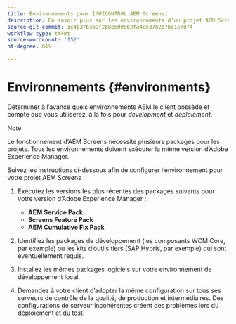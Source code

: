 ```yaml
---
title: Environnements pour [!UICONTROL AEM Screens]
description: En savoir plus sur les environnements d’un projet AEM Screens.
source-git-commit: 3c4b37b3b9f268b500562fa4ce3782b7be1e7d74
workflow-type: tm+mt
source-wordcount: '152'
ht-degree: 61%

---
```



# Environnements {#environments}

Déterminer à l’avance quels environnements AEM le client possède et compte que vous utiliserez, à la fois pour *development* et *déploiement*.

>[!NOTE]
>
>Le fonctionnement d’AEM Screens nécessite plusieurs packages pour les projets. Tous les environnements doivent exécuter la même version d’Adobe Experience Manager.

Suivez les instructions ci-dessous afin de configurer l’environnement pour votre projet AEM Screens :

1. Exécutez les versions les plus récentes des packages suivants pour votre version d’Adobe Experience Manager :

   * **AEM Service Pack**
   * **Screens Feature Pack**
   * **AEM Cumulative Fix Pack**

1. Identifiez les packages de développement (les composants WCM Core, par exemple) ou les kits d’outils tiers (SAP Hybris, par exemple) qui sont éventuellement requis.

1. Installez les mêmes packages logiciels sur votre environnement de développement local.

1. Demandez à votre client d’adopter la même configuration sur tous ses serveurs de contrôle de la qualité, de production et intermédiaires. Des configurations de serveur incohérentes créent des problèmes lors du déploiement et du test.
